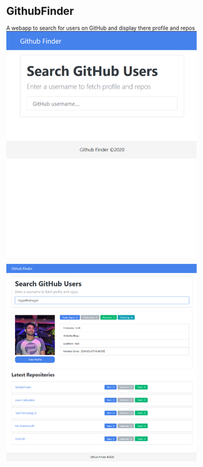 # GithubFinder
A webapp to search for users on GitHub and display there profile and repos
<img src = "Images/1.png">

<img src = "Images/2.png">
